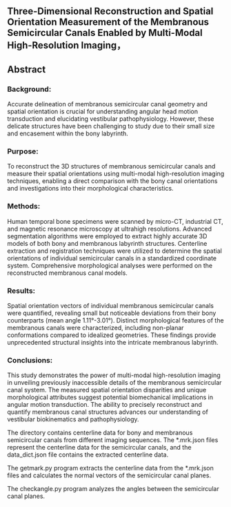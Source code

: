 ## Three-Dimensional Reconstruction and Spatial Orientation Measurement of the Membranous Semicircular Canals Enabled by Multi-Modal High-Resolution Imaging，
## Abstract
### Background:
Accurate delineation of membranous semicircular canal geometry and spatial orientation is crucial for understanding angular head motion transduction and elucidating vestibular pathophysiology. However, these delicate structures have been challenging to study due to their small size and encasement within the bony labyrinth.
### Purpose:
To reconstruct the 3D structures of membranous semicircular canals and measure their spatial orientations using multi-modal high-resolution imaging techniques, enabling a direct comparison with the bony canal orientations and investigations into their morphological characteristics.
### Methods:
Human temporal bone specimens were scanned by micro-CT, industrial CT, and magnetic resonance microscopy at ultrahigh resolutions. Advanced segmentation algorithms were employed to extract highly accurate 3D models of both bony and membranous labyrinth structures. Centerline extraction and registration techniques were utilized to determine the spatial orientations of individual semicircular canals in a standardized coordinate system. Comprehensive morphological analyses were performed on the reconstructed membranous canal models.
### Results: 
Spatial orientation vectors of individual membranous semicircular canals were quantified, revealing small but noticeable deviations from their bony counterparts (mean angle 1.11°-3.01°). Distinct morphological features of the membranous canals were characterized, including  non-planar conformations compared to idealized geometries. These findings provide unprecedented structural insights into the intricate membranous labyrinth.
### Conclusions: 
This study demonstrates the power of multi-modal high-resolution imaging in unveiling previously inaccessible details of the membranous semicircular canal system. The measured spatial orientation disparities and unique morphological attributes suggest potential biomechanical implications in angular motion transduction. The ability to precisely reconstruct and quantify membranous canal structures advances our understanding of vestibular biokinematics and pathophysiology.


The directory contains centerline data for bony and membranous semicircular canals from different imaging sequences. The *.mrk.json files represent the centerline data for the semicircular canals, and the data_dict.json file contains the extracted centerline data.

The getmark.py program extracts the centerline data from the *.mrk.json files and calculates the normal vectors of the semicircular canal planes.

The checkangle.py program analyzes the angles between the semicircular canal planes.



